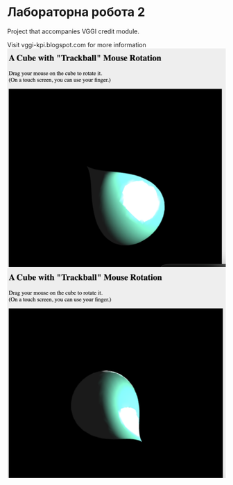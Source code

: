 # Лабораторна робота 2

Project that accompanies VGGI credit module.

Visit vggi-kpi.blogspot.com for more information
![alt text](https://raw.githubusercontent.com/Maria-studyacc/VISUALIZATION-OF-GRAPHICAL-AND-GEOMETRIC-INFORMATION/PA2/%D0%A1%D0%BA%D1%80%D1%96%D0%BD%D1%88%D0%BE%D1%82%20%D1%80%D0%BE%D0%B7%D1%80%D0%B0%D1%85%D0%BE%D0%B2%D0%B0%D0%BD%D0%BE%D0%B3%D0%BE%20%D0%BE%D1%81%D0%B2%D1%96%D1%82%D0%BB%D0%B5%D0%BD%D0%BD%D1%8F2.png)
![alt text](https://raw.githubusercontent.com/Maria-studyacc/VISUALIZATION-OF-GRAPHICAL-AND-GEOMETRIC-INFORMATION/PA2/%D0%A1%D0%BA%D1%80%D1%96%D0%BD%D1%88%D0%BE%D1%82%20%D1%80%D0%BE%D0%B7%D1%80%D0%B0%D1%85%D0%BE%D0%B2%D0%B0%D0%BD%D0%BE%D0%B3%D0%BE%20%D0%BE%D1%81%D0%B2%D1%96%D1%82%D0%BB%D0%B5%D0%BD%D0%BD%D1%8F1.png)
